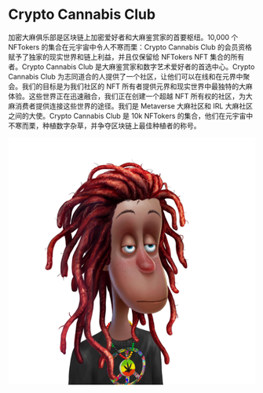 # Crypto Cannabis Club

加密大麻俱乐部是区块链上加密爱好者和大麻鉴赏家的首要枢纽。10,000 个 NFTokers 的集合在元宇宙中令人不寒而栗：Crypto Cannabis Club 的会员资格赋予了独家的现实世界和链上利益，并且仅保留给 NFTokers NFT 集合的所有者。Crypto Cannabis Club 是大麻鉴赏家和数字艺术爱好者的首选中心。Crypto Cannabis Club 为志同道合的人提供了一个社区，让他们可以在线和在元界中聚会。我们的目标是为我们社区的 NFT 所有者提供元界和现实世界中最独特的大麻体验。这些世界正在迅速融合，我们正在创建一个超越 NFT 所有权的社区，为大麻消费者提供连接这些世界的途径。我们是 Metaverse 大麻社区和 IRL 大麻社区之间的大使。Crypto Cannabis Club 是 10k NFTokers 的集合，他们在元宇宙中不寒而栗，种植数字杂草，并争夺区块链上最佳种植者的称号。

![nft](1.jpg)
